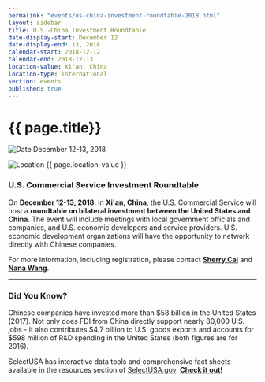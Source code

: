 ```yaml
---
permalink: "events/us-china-investment-roundtable-2018.html"
layout: sidebar
title: U.S.-China Investment Roundtable
date-display-start: December 12
date-display-end: 13, 2018
calendar-start: 2018-12-12
calendar-end: 2018-12-13
location-value: Xi'an, China
location-type: International
section: events
published: true
---
```


# {{ page.title}}

![Date](https://google.github.io/material-design-icons/action/svg/design/ic_event_24px.svg "Date") December 12-13, 2018

![Location](http://google.github.io/material-design-icons/social/svg/design/ic_location_city_24px.svg "Location") {{ page.location-value }}

### U.S. Commercial Service Investment Roundtable

On **December 12-13, 2018**, in **Xi'an, China**, the U.S. Commercial Service will host a **roundtable on bilateral investment between the United States and China**. The event will include meetings with local government officials and companies, and U.S. economic developers and service providers. U.S. economic development organizations will have the opportunity to network directly with Chinese companies.

For more information, including registration, please contact **[Sherry Cai](mailto:hongying.cai@trade.gov)** and **[Nana Wang](nana.wang@trade.gov)**.

---

### Did You Know?

Chinese companies have invested more than $58 billion in the United States (2017). Not only does FDI from China directly support nearly 80,000 U.S. jobs - it also contributes $4.7 billion to U.S. goods exports and accounts for $598 million of R&D spending in the United States (both figures are for 2016).

SelectUSA has interactive data tools and comprehensive fact sheets available in the resources section of [SelectUSA.gov](https://www.selectusa.gov/resources). **[Check it out!](https://www.selectusa.gov/resources)**
